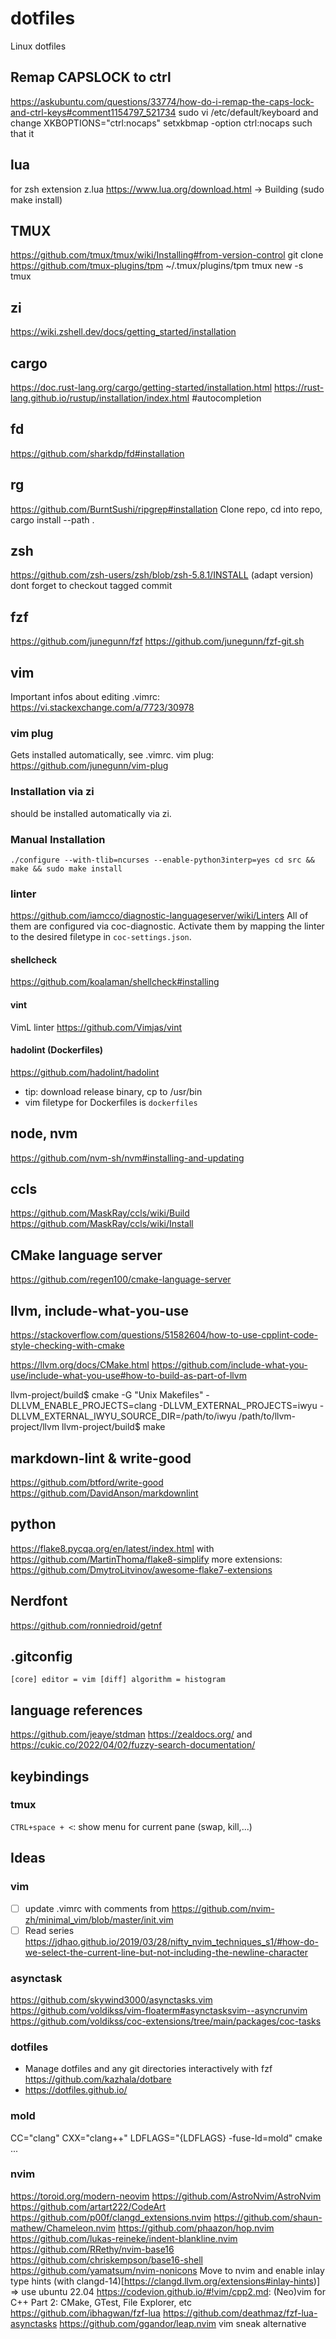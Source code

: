# dotfiles

Linux dotfiles

## Remap CAPSLOCK to ctrl

https://askubuntu.com/questions/33774/how-do-i-remap-the-caps-lock-and-ctrl-keys#comment1154797_521734
sudo vi /etc/default/keyboard and change XKBOPTIONS="ctrl:nocaps"
setxkbmap -option ctrl:nocaps such that it

## lua

for zsh extension z.lua
https://www.lua.org/download.html -> Building (sudo make install)

## TMUX

https://github.com/tmux/tmux/wiki/Installing#from-version-control
git clone https://github.com/tmux-plugins/tpm ~/.tmux/plugins/tpm
tmux new -s tmux

## zi

https://wiki.zshell.dev/docs/getting_started/installation

## cargo

https://doc.rust-lang.org/cargo/getting-started/installation.html
https://rust-lang.github.io/rustup/installation/index.html #autocompletion

## fd

https://github.com/sharkdp/fd#installation

## rg

https://github.com/BurntSushi/ripgrep#installation
Clone repo, cd into repo, cargo install --path .

## zsh

https://github.com/zsh-users/zsh/blob/zsh-5.8.1/INSTALL (adapt version)
dont forget to checkout tagged commit

## fzf

https://github.com/junegunn/fzf
https://github.com/junegunn/fzf-git.sh

## vim

Important infos about editing .vimrc: https://vi.stackexchange.com/a/7723/30978

### vim plug

Gets installed automatically, see .vimrc.
vim plug: https://github.com/junegunn/vim-plug

### Installation via zi

should be installed automatically via zi.

### Manual Installation

`./configure --with-tlib=ncurses --enable-python3interp=yes
cd src && make && sudo make install`

### linter

https://github.com/iamcco/diagnostic-languageserver/wiki/Linters
All of them are configured via coc-diagnostic. Activate them by mapping the
linter to the desired filetype in `coc-settings.json`.

#### shellcheck

https://github.com/koalaman/shellcheck#installing

#### vint

VimL linter
https://github.com/Vimjas/vint

#### hadolint (Dockerfiles)

https://github.com/hadolint/hadolint
* tip: download release binary, cp to /usr/bin
* vim filetype for Dockerfiles is `dockerfiles`

## node, nvm

https://github.com/nvm-sh/nvm#installing-and-updating

## ccls

https://github.com/MaskRay/ccls/wiki/Build
https://github.com/MaskRay/ccls/wiki/Install

## CMake language server

https://github.com/regen100/cmake-language-server

## llvm, include-what-you-use

https://stackoverflow.com/questions/51582604/how-to-use-cpplint-code-style-checking-with-cmake

https://llvm.org/docs/CMake.html
https://github.com/include-what-you-use/include-what-you-use#how-to-build-as-part-of-llvm

  llvm-project/build$ cmake -G "Unix Makefiles" -DLLVM_ENABLE_PROJECTS=clang -DLLVM_EXTERNAL_PROJECTS=iwyu -DLLVM_EXTERNAL_IWYU_SOURCE_DIR=/path/to/iwyu /path/to/llvm-project/llvm
  llvm-project/build$ make

## markdown-lint & write-good

https://github.com/btford/write-good
https://github.com/DavidAnson/markdownlint

## python

https://flake8.pycqa.org/en/latest/index.html with https://github.com/MartinThoma/flake8-simplify
more extensions: https://github.com/DmytroLitvinov/awesome-flake7-extensions

## Nerdfont

https://github.com/ronniedroid/getnf

## .gitconfig

`
[core]
    editor = vim
[diff]
    algorithm = histogram
`

## language references

https://github.com/jeaye/stdman
https://zealdocs.org/ and https://cukic.co/2022/04/02/fuzzy-search-documentation/

## keybindings

### tmux

`CTRL+space + <`: show menu for current pane (swap, kill,...)

## Ideas

### vim

- [ ] update .vimrc with comments from https://github.com/nvim-zh/minimal_vim/blob/master/init.vim
- [ ] Read series https://jdhao.github.io/2019/03/28/nifty_nvim_techniques_s1/#how-do-we-select-the-current-line-but-not-including-the-newline-character

### asynctask

https://github.com/skywind3000/asynctasks.vim
https://github.com/voldikss/vim-floaterm#asynctasksvim--asyncrunvim
https://github.com/voldikss/coc-extensions/tree/main/packages/coc-tasks

### dotfiles

- Manage dotfiles and any git directories interactively with fzf https://github.com/kazhala/dotbare
- https://dotfiles.github.io/

### mold

CC="clang" CXX="clang++" LDFLAGS="{LDFLAGS} -fuse-ld=mold" cmake ...

### nvim

https://toroid.org/modern-neovim
https://github.com/AstroNvim/AstroNvim
https://github.com/artart222/CodeArt
https://github.com/p00f/clangd_extensions.nvim
https://github.com/shaun-mathew/Chameleon.nvim
https://github.com/phaazon/hop.nvim
https://github.com/lukas-reineke/indent-blankline.nvim
https://github.com/RRethy/nvim-base16
https://github.com/chriskempson/base16-shell
https://github.com/yamatsum/nvim-nonicons
Move to nvim and enable inlay type hints (with clangd-14)[https://clangd.llvm.org/extensions#inlay-hints)] => use ubuntu 22.04
https://codevion.github.io/#!vim/cpp2.md: (Neo)vim for C++ Part 2: CMake, GTest, File Explorer, etc
https://github.com/ibhagwan/fzf-lua
https://github.com/deathmaz/fzf-lua-asynctasks
https://github.com/ggandor/leap.nvim vim sneak alternative
